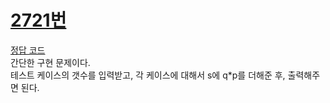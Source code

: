# [2721번](https://www.acmicpc.net/problem/9325)
[정답 코드](/Solutions/9325/9325.py)      
간단한 구현 문제이다.   
테스트 케이스의 갯수를 입력받고, 각 케이스에 대해서 s에 q*p를 더해준 후, 출력해주면 된다.
